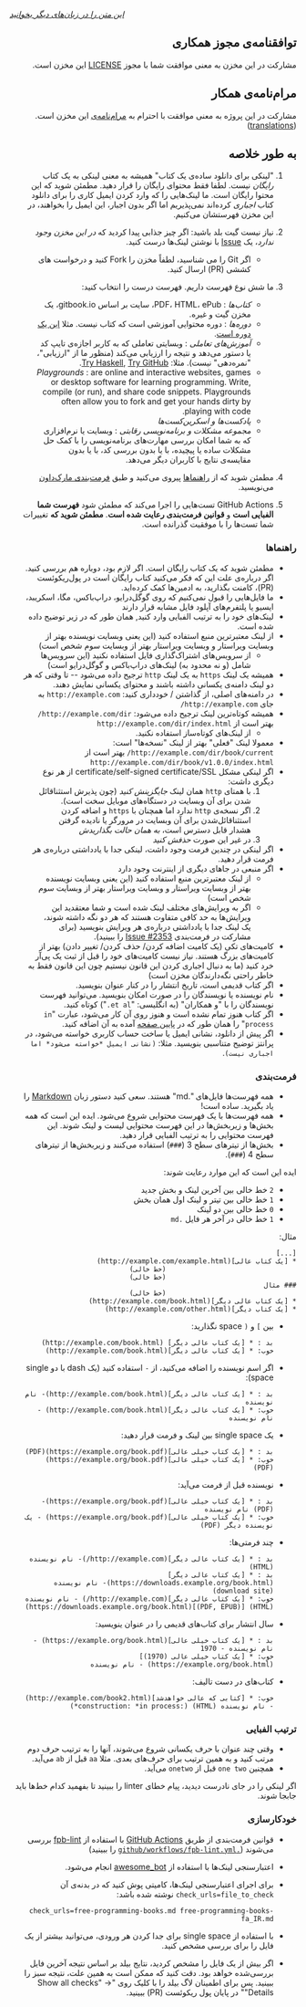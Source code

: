 *[این متن را در زبان‌های دیگر بخوانید](README.md#translations)*


<div dir="rtl" markdown="1">

## توافقنامه‌ی مجوز همکاری

مشارکت در این مخزن به معنی موافقت شما با مجوز [LICENSE](../LICENSE) این مخزن است.


## مرام‌نامه‌ی همکار

مشارکت در این پروژه به معنی موافقت با احترام به [مرام‌نامه‌ی](CODE_OF_CONDUCT-fa_IR.md) این مخزن است. ([translations](README.md#translations))


## به طور خلاصه

1. "لینکی برای دانلود ساده‌ی یک کتاب" همیشه به معنی لینکی به یک کتاب *رایگان* نیست. لطفا فقط محتوای رایگان را قرار دهید. مطمئن شوید که این محتوا رایگان است. ما لینک‌هایی را که وارد کردن ایمیل کاری را برای دانلود کتاب *اجباری* کرده‌اند نمی‌پذیریم اما اگر بدون اجبار، این ایمیل را بخواهند، در این مخزن فهرستشان می‌کنیم.

2. نیاز نیست گیت بلد باشید: اگر چیز جذابی پیدا کردید که *در این مخزن وجود ندارد*، یک [Issue](https://github.com/EbookFoundation/free-programming-books/issues) با نوشتن لینک‌ها درست کنید.
    * اگر Git را می شناسید، لطفاً مخزن را Fork کنید و درخواست های کششی (PR) ارسال کنید.

3. ما شش نوع فهرست داریم. فهرست درست را انتخاب کنید:

    * *کتاب‌ها* : PDF، HTML، ePub، سایت بر اساس gitbook.io، یک مخزن گیت و غیره.
    * *دوره‌ها* : دوره محتوایی آموزشی است که کتاب نیست. مثلا [این یک دوره است](http://ocw.mit.edu/courses/electrical-engineering-and-computer-science/6-006-introduction-to-algorithms-fall-2011/).
    * *آموزش‌های تعاملی* : وبسایتی تعاملی که به کاربر اجازه‌ی تایپ کد یا دستور می‌دهد و نتیجه را ارزیابی می‌کند (منظور ما از "ارزیابی"، "نمره‌دهی" نیست). مثلا: [Try Haskell](http://tryhaskell.org), [Try GitHub](http://try.github.io).
    - *Playgrounds* : are online and interactive websites, games or desktop software for learning programming. Write, compile (or run), and share code snippets. Playgrounds often allow you to fork and get your hands dirty by playing with code.
    * *پادکست‌ها و اسکرین‌کست‌ها*
    * *مجموعه مشکلات و برنامه‌نویسی رقابتی* : وبسایت یا نرم‌افزاری که به شما امکان بررسی مهارت‌های برنامه‌نویسی را با کمک حل مشکلات ساده یا پیچیده، با یا بدون بررسی کد، با یا بدون مقایسه‌ی نتایج با کاربران دیگر می‌دهد.

4. مطمئن شوید که از [راهنماها](#guidelines) پیروی می‌کنید و طبق [فرمت‌بندی مارک‌داون](#formatting) می‌نویسید.

5. GitHub Actions تست‌هایی را اجرا می‌کند که مطمئن شود **فهرست شما الفبایی است** و **قوانین فرمت‌بندی رعایت شده است**. **مطمئن شوید که** تغییرات شما تست‌ها را با موفقیت گذرانده است.


<!----><a id="guidelines"></a>
### راهنماها

* مطمئن شوید که یک کتاب رایگان است. اگر لازم بود، دوباره هم بررسی کنید. اگر درباره‌ی علت این که فکر می‌کنید کتاب رایگان است در پول‌ریکوئست (PR)، کامنت بگذارید، به ادمین‌ها کمک کرده‌اید.
* ما فایل‌هایی را قبول نمی‌کنیم که روی گوگل‌درایو، دراپ‌باکس، مگا، اسکریبد، ایسیو یا پلتفرم‌های آپلود فایل مشابه قرار دارند
* لینک‌های خود را به ترتیب الفبایی وارد کنید, همان طور که در [زیر](#ترتیب-الفبایی) توضیح داده شده است.
* از لینک معتبرترین منبع استفاده کنید (این یعنی وبسایت نویسنده بهتر از وبسایت ویراستار و وبسایت ویراستار بهتر از وبسایت سوم شخص است)
    * از سرویس‌های اشتراک‌گذاری فایل استفاده نکنید (این سرویس‌ها شامل (و نه محدود به) لینک‌های دراپ‌باکس و گوگل‌درایو است)
* همیشه یک لینک `https` به یک لینک `http` ترجیح داده می‌شود -- تا وقتی که هر دو لینک دامنه‌ی یکسانی داشته باشند و محتوای یکسانی نمایش دهند.
* در دامنه‌های اصلی، از گذاشتن / خودداری کنید: `http://example.com` به جای `http://example.com/`
* همیشه کوتاه‌ترین لینک ترجیح داده می‌شود: `http://example.com/dir/` بهتر است از `http://example.com/dir/index.html`
    * از لینک‌های کوتاه‌ساز استفاده نکنید.
* معمولا لینک "فعلی" بهتر از لینک "نسخه‌ها" است: `http://example.com/dir/book/current/` بهتر است از `http://example.com/dir/book/v1.0.0/index.html`
* اگر لینکی مشکل certificate/self-signed certificate/SSL از هر نوع دیگری داشت:
    1. با همتای `http` همان لینک *جایگزینش کنید* (چون پذیرش استثناقائل شدن برای آن وبسایت در دستگاه‌های موبایل سخت است).
    2. اگر نسخه‌ی `http` ندارد اما همچنان با `https` و اضافه کردن استثناقائل‌شدن برای آن وبسایت در مرورگر یا نادیده گرفتن هشدار قابل دسترس است، *به همان حالت بگذاریدش*
    3. در غیر این صورت *حذفش کنید*
* اگر لینکی در چندین فرمت وجود داشت، لینکی جدا با یادداشتی درباره‌ی هر فرمت قرار دهید.
* اگر منبعی در جاهای دیگری از اینترنت وجود دارد
    * از لینک معتبرترین منبع استفاده کنید (این یعنی وبسایت نویسنده بهتر از وبسایت ویراستار و وبسایت ویراستار بهتر از وبسایت سوم شخص است)
    * اگر به ویرایش‌های مختلف لینک شده است و شما معتقدید این ویرایش‌ها به حد کافی متفاوت هستند که هر دو نگه داشته شوند، یک لینک جدا با یادداشتی درباره‌ی هر ویرایش بنویسید (برای مشارکت در فرمت‌بندی [Issue #2353](https://github.com/EbookFoundation/free-programming-books/issues/2353) را ببینید).
* کامیت‌های تکی (یک کامیت اضافه کردن/ حذف کردن/ تغییر دادن) بهتر از کامیت‌های بزرگ هستند. نیاز نیست کامیت‌های خود را قبل از ثبت یک پی‌آر خرد کنید (ما به دنبال اجباری کردن این قانون نیستیم چون این قانون فقط به خاطر راحتی نگه‌دارندگان مخزن است)
* اگر کتاب قدیمی است، تاریخ انتشار را در کنار عنوان بنویسید.
* نام نویسنده یا نویسندگان را در صورت امکان بنویسید. می‌توانید فهرست نویسندگان را با "و همکاران" (به انگلیسی: "`et al.`") کوتاه کنید.
* اگر کتاب هنوز تمام نشده است و هنوز روی آن کار می‌شود، عبارت "`in process`" را همان طور که در [پایین صفحه](#in_process) آمده به آن اضافه کنید.
* اگر پیش از دانلود، نشانی ایمیل یا ساخت حساب کاربری خواسته می‌شود، در پرانتز توضیح متناسبی بنویسید. مثلا: `(نشانی ایمیل *خواسته می‌شود* اما اجباری نیست)`.


<!----><a id="formatting"></a>
### فرمت‌بندی

* همه فهرست‌ها فایل‌های ".md" هستند. سعی کنید دستور زبان [Markdown](https://guides.github.com/features/mastering-markdown/) را یاد بگیرید. ساده است!
* همه فهرست‌ها با یک فهرست محتوایی شروع می‌شود. ایده این است که همه بخش‌ها و زیربخش‌ها در این فهرست محتوایی لیست و لینک شوند. این فهرست محتوایی را به ترتیب الفبایی قرار دهید.
* بخش‌ها از تیترهای سطح 3 (`###`) استفاده می‌کنند و زیربخش‌ها از تیترهای سطح 4 (`###`).

ایده این است که این موارد رعایت شوند:

* `2` خط خالی بین آخرین لینک و بخش جدید
* `1` خط خالی بین تیتر و لینک اول همان بخش
* `0` خط خالی بین دو لینک
* `1` خط خالی در آخر هر فایل `.md`

مثال:

```text
[...]
* [یک کتاب عالی](http://example.com/example.html)
                                (خط خالی)
                                (خط خالی)
### مثال
                                (خط خالی)
* [یک کتاب عالی دیگر](http://example.com/book.html)
* [یک کتاب دیگر](http://example.com/other.html)
```

* بین `]` و `(` space نگذارید:

    ```text
    بد : * [یک کتاب عالی دیگر] (http://example.com/book.html)
    خوب: * [یک کتاب عالی دیگر](http://example.com/book.html)
    ```

* اگر اسم نویسنده را اضافه می‌کنید، از ` - ` استفاده کنید (یک dash با دو single space):

    ```text
    بد : * [یک کتاب عالی دیگر](http://example.com/book.html)- نام نویسنده
    خوب: * [یک کتاب عالی دیگر](http://example.com/book.html) - نام نویسنده
    ```

* یک single space بین لینک و فرمت قرار دهید:

    ```text
    بد : * [یک کتاب خیلی عالی](https://example.org/book.pdf)(PDF)
    خوب: * [یک کتاب خیلی عالی](https://example.org/book.pdf) (PDF)
    ```

* نویسنده قبل از فرمت می‌آید:

    ```text
    بد : * [یک کتاب خیلی عالی](https://example.org/book.pdf)- (PDF) نام نویسنده
    خوب: * [یک کتاب خیلی عالی](https://example.org/book.pdf) - یک نویسنده دیگر (PDF)
    ```

* چند فرمتی‌ها:

    ```text
    بد : * [یک کتاب عالی دیگر](http://example.com/)- نام نویسنده (HTML)
    بد : * [یک کتاب عالی دیگر](https://downloads.example.org/book.html)- نام نویسنده (download site)
    خوب: * [یک کتاب عالی دیگر](http://example.com/) - نام نویسنده (HTML) [(PDF, EPUB)](https://downloads.example.org/book.html)
    ```

* سال انتشار برای کتاب‌های قدیمی را در عنوان ینویسید:

    ```text
    بد : * [یک کتاب خیلی عالی](https://example.org/book.html) - نام نویسنده - 1970
    خوب: * [یک کتاب خیلی عالی (1970)](https://example.org/book.html) - نام نویسنده
    ```

* <a id="in_process"></a>کتاب‌های در دست تالیف:

    ```text
    خوب: * [کتابی که عالی خواهدشد](http://example.com/book2.html) - نام نویسنده (HTML) (:construction: *in process*)
    ```


### ترتیب الفبایی

- وقتی چند عنوان با حرف یکسانی شروع می‌شوند، آنها را به ترتیب حرف دوم مرتب کنید و به همین ترتیب برای حرف‌های بعدی. مثلا `aa` قبل از `ab` می‌آید.
- همچنین `one two` قبل از `onetwo` می‌آید.

اگر لینکی را در جای نادرست دیدید، پیام خطای linter را ببینید تا بفهمید کدام خط‌ها باید جابجا شوند.


### خودکارسازی

* قوانین فرمت‌بندی از طریق [GitHub Actions](https://docs.github.com/en/actions) با استفاده از [fpb-lint](https://github.com/vhf/free-programming-books-lint) بررسی می‌شوند ([`.github/workflows/fpb-lint.yml`](../.github/workflows/fpb-lint.yml) را ببینید)
* اعتبارسنجی لینک‌ها با استفاده از [awesome_bot](https://github.com/dkhamsing/awesome_bot) انجام می‌شود.
* برای اجرای اعتبارسنجی لینک‌ها، کامیتی پوش کنید که در بدنه‌ی آن `check_urls=file_to_check` نوشته شده باشد:

    ```properties
    check_urls=free-programming-books.md free-programming-books-fa_IR.md
    ```

* با استفاده از single space برای جدا کردن هر ورودی، می‌توانید بیشتر از یک فایل را برای بررسی مشخص کنید.
* اگر بیش از یک فایل را مشخص کردید، نتایج بیلد بر اساس نتیجه آخرین فایل بررسی‌شده خواهد بود. دقت کنید که ممکن است به همین علت، نتیجه سبز را ببینید. پس برای اطمینان لاگ بیلد را با کلیک روی "Show all checks" -> "Details" در پایان پول ریکوئست (PR) ببینید.

</div>
